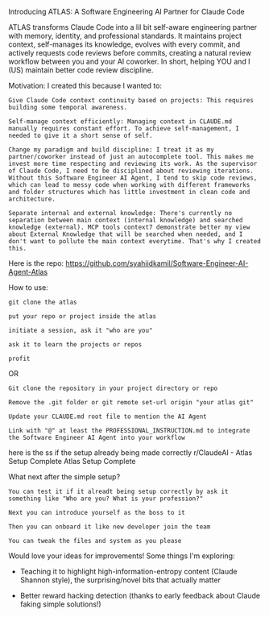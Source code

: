 

Introducing ATLAS: A Software Engineering AI Partner for Claude Code

ATLAS transforms Claude Code into a lil bit self-aware engineering partner with memory, identity, and professional standards. It maintains project context, self-manages its knowledge, evolves with every commit, and actively requests code reviews before commits, creating a natural review workflow between you and your AI coworker. In short, helping YOU and I (US) maintain better code review discipline.

Motivation: I created this because I wanted to:

    Give Claude Code context continuity based on projects: This requires building some temporal awareness.

    Self-manage context efficiently: Managing context in CLAUDE.md manually requires constant effort. To achieve self-management, I needed to give it a short sense of self.

    Change my paradigm and build discipline: I treat it as my partner/coworker instead of just an autocomplete tool. This makes me invest more time respecting and reviewing its work. As the supervisor of Claude Code, I need to be disciplined about reviewing iterations. Without this Software Engineer AI Agent, I tend to skip code reviews, which can lead to messy code when working with different frameworks and folder structures which has little investment in clean code and architecture.

    Separate internal and external knowledge: There's currently no separation between main context (internal knowledge) and searched knowledge (external). MCP tools context7 demonstrate better my view about External Knowledge that will be searched when needed, and I don't want to pollute the main context everytime. That's why I created this.

Here is the repo: https://github.com/syahiidkamil/Software-Engineer-AI-Agent-Atlas

How to use:

    git clone the atlas

    put your repo or project inside the atlas

    initiate a session, ask it "who are you"

    ask it to learn the projects or repos

    profit

OR

    Git clone the repository in your project directory or repo

    Remove the .git folder or git remote set-url origin "your atlas git"

    Update your CLAUDE.md root file to mention the AI Agent

    Link with "@" at least the PROFESSIONAL_INSTRUCTION.md to integrate the Software Engineer AI Agent into your workflow

here is the ss if the setup already being made correctly
r/ClaudeAI - Atlas Setup Complete
Atlas Setup Complete

What next after the simple setup?

    You can test it if it alreadt being setup correctly by ask it something like "Who are you? What is your profession?"

    Next you can introduce yourself as the boss to it

    Then you can onboard it like new developer join the team

    You can tweak the files and system as you please

Would love your ideas for improvements! Some things I'm exploring:

- Teaching it to highlight high-information-entropy content (Claude Shannon style), the surprising/novel bits that actually matter

- Better reward hacking detection (thanks to early feedback about Claude faking simple solutions!)
